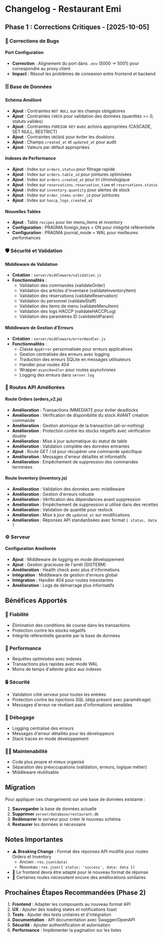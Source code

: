 # Changelog - Restaurant Emi

## Phase 1 : Corrections Critiques - [2025-10-05]

### 🔧 Corrections de Bugs

#### Port Configuration
- **Correction** : Alignement du port dans `.env` (5000 → 5001) pour correspondre au proxy client
- **Impact** : Résout les problèmes de connexion entre frontend et backend

### 🗄️ Base de Données

#### Schéma Amélioré
- **Ajout** : Contraintes `NOT NULL` sur les champs obligatoires
- **Ajout** : Contraintes `CHECK` pour validation des données (quantités >= 0, statuts valides)
- **Ajout** : Contraintes `FOREIGN KEY` avec actions appropriées (CASCADE, SET NULL, RESTRICT)
- **Ajout** : Contraintes `UNIQUE` pour éviter les doublons
- **Ajout** : Champs `created_at` et `updated_at` pour audit
- **Ajout** : Valeurs par défaut appropriées

#### Indexes de Performance
- **Ajout** : Index sur `orders.status` pour filtrage rapide
- **Ajout** : Index sur `orders.table_id` pour jointures optimisées
- **Ajout** : Index sur `orders.created_at` pour tri chronologique
- **Ajout** : Index sur `reservations.reservation_time` et `reservations.status`
- **Ajout** : Index sur `inventory.quantity` pour alertes de stock
- **Ajout** : Index sur `order_items.order_id` pour jointures
- **Ajout** : Index sur `haccp_logs.created_at`

#### Nouvelles Tables
- **Ajout** : Table `recipes` pour lier menu_items et inventory
- **Configuration** : PRAGMA foreign_keys = ON pour intégrité référentielle
- **Configuration** : PRAGMA journal_mode = WAL pour meilleures performances

### 🛡️ Sécurité et Validation

#### Middleware de Validation
- **Création** : `server/middleware/validation.js`
- **Fonctionnalités** :
  - Validation des commandes (validateOrder)
  - Validation des articles d'inventaire (validateInventoryItem)
  - Validation des réservations (validateReservation)
  - Validation du personnel (validateStaff)
  - Validation des items de menu (validateMenuItem)
  - Validation des logs HACCP (validateHACCPLog)
  - Validation des paramètres ID (validateIdParam)

#### Middleware de Gestion d'Erreurs
- **Création** : `server/middleware/errorHandler.js`
- **Fonctionnalités** :
  - Classe `AppError` personnalisée pour erreurs applicatives
  - Gestion centralisée des erreurs avec logging
  - Traduction des erreurs SQLite en messages utilisateurs
  - Handler pour routes 404
  - Wrapper `asyncHandler` pour routes asynchrones
  - Logging des erreurs dans `server.log`

### 🔄 Routes API Améliorées

#### Route Orders (orders_v2.js)
- **Amélioration** : Transactions IMMEDIATE pour éviter deadlocks
- **Amélioration** : Vérification de disponibilité du stock AVANT création commande
- **Amélioration** : Gestion atomique de la transaction (all-or-nothing)
- **Amélioration** : Protection contre les stocks négatifs avec vérification double
- **Amélioration** : Mise à jour automatique du statut de table
- **Amélioration** : Validation complète des données entrantes
- **Ajout** : Route GET /:id pour récupérer une commande spécifique
- **Amélioration** : Messages d'erreur détaillés et informatifs
- **Amélioration** : Empêchement de suppression des commandes terminées

#### Route Inventory (inventory.js)
- **Amélioration** : Validation des données avec middleware
- **Amélioration** : Gestion d'erreurs robuste
- **Amélioration** : Vérification des dépendances avant suppression
- **Amélioration** : Empêchement de suppression si utilisé dans des recettes
- **Amélioration** : Validation de quantité pour restock
- **Amélioration** : Mise à jour de `updated_at` sur modifications
- **Amélioration** : Réponses API standardisées avec format `{ status, data }`

### ⚙️ Serveur

#### Configuration Améliorée
- **Ajout** : Middleware de logging en mode développement
- **Ajout** : Gestion gracieuse de l'arrêt (SIGTERM)
- **Amélioration** : Health check avec plus d'informations
- **Intégration** : Middleware de gestion d'erreurs global
- **Intégration** : Handler 404 pour routes inexistantes
- **Amélioration** : Logs de démarrage plus informatifs

## Bénéfices Apportés

### 🎯 Fiabilité
- Élimination des conditions de course dans les transactions
- Protection contre les stocks négatifs
- Intégrité référentielle garantie par la base de données

### 🚀 Performance
- Requêtes optimisées avec indexes
- Transactions plus rapides avec mode WAL
- Moins de temps d'attente grâce aux indexes

### 🔒 Sécurité
- Validation côté serveur pour toutes les entrées
- Protection contre les injections SQL (déjà présent avec paramétrage)
- Messages d'erreur ne révélant pas d'informations sensibles

### 🐛 Débogage
- Logging centralisé des erreurs
- Messages d'erreur détaillés pour les développeurs
- Stack traces en mode développement

### 👨‍💻 Maintenabilité
- Code plus propre et mieux organisé
- Séparation des préoccupations (validation, erreurs, logique métier)
- Middleware réutilisable

## Migration

Pour appliquer ces changements sur une base de données existante :

1. **Sauvegarder** la base de données actuelle
2. **Supprimer** `server/database/restaurant.db`
3. **Redémarrer** le serveur pour créer le nouveau schéma
4. **Restaurer** les données si nécessaire

## Notes Importantes

- ⚠️ **Breaking Change** : Format des réponses API modifié pour routes Orders et Inventory
  - Ancien : `res.json(data)`
  - Nouveau : `res.json({ status: 'success', data: data })`
- 📝 Le frontend devra être adapté pour le nouveau format de réponse
- 🔄 Certaines routes nécessitent encore des améliorations similaires

## Prochaines Étapes Recommandées (Phase 2)

1. **Frontend** : Adapter les composants au nouveau format API
2. **UX** : Ajouter des loading states et notifications toast
3. **Tests** : Ajouter des tests unitaires et d'intégration
4. **Documentation** : API documentation avec Swagger/OpenAPI
5. **Sécurité** : Ajouter authentification et autorisation
6. **Performance** : Implémenter la pagination sur les listes
